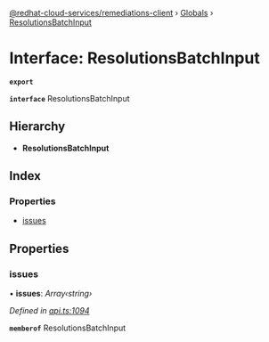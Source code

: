 [@redhat-cloud-services/remediations-client](../README.md) › [Globals](../globals.md) › [ResolutionsBatchInput](resolutionsbatchinput.md)

# Interface: ResolutionsBatchInput

**`export`** 

**`interface`** ResolutionsBatchInput

## Hierarchy

* **ResolutionsBatchInput**

## Index

### Properties

* [issues](resolutionsbatchinput.md#issues)

## Properties

###  issues

• **issues**: *Array‹string›*

*Defined in [api.ts:1094](https://github.com/RedHatInsights/javascript-clients/blob/master/packages/remediations/api.ts#L1094)*

**`memberof`** ResolutionsBatchInput
